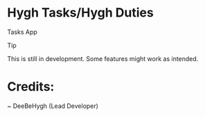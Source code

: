 # Hygh Tasks/Hygh Duties

Tasks App

> [!TIP]
> This is still in development. Some features might work as intended.

# Credits:
~ DeeBeHygh (Lead Developer)